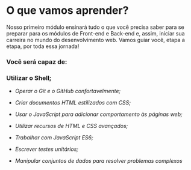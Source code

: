 # O que vamos aprender?

Nosso primeiro módulo ensinará tudo o que você precisa saber para se preparar para os módulos de Front-end e Back-end e, assim, iniciar sua carreira no mundo do desenvolvimento web. Vamos guiar você, etapa a etapa, por toda essa jornada!

### Você será capaz de:
### Utilizar o Shell;

- _Operar o Git e o GitHub confortavelmente;_

- _Criar documentos HTML estilizados com CSS;_

- _Usar o JavaScript para adicionar comportamento às páginas web;_

- _Utilizar recursos de HTML e CSS avançados;_

- _Trabalhar com JavaScript ES6;_

- _Escrever testes unitários;_

- _Manipular conjuntos de dados para resolver problemas complexos_
